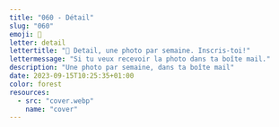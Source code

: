 ```yaml
---
title: "060 - Détail"
slug: "060"
emoji: 👀
letter: detail
lettertitle: "👀 Detail, une photo par semaine. Inscris-toi!"
lettermessage: "Si tu veux recevoir la photo dans ta boîte mail."
description: "Une photo par semaine, dans ta boîte mail"
date: 2023-09-15T10:25:35+01:00
color: forest
resources:
  - src: "cover.webp"
    name: "cover"
---
```


